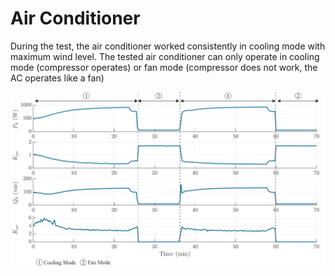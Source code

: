 # Air Conditioner

During the test, the air conditioner worked consistently in cooling mode with maximum wind level. The tested air conditioner can only operate in cooling mode (compressor operates) or fan mode (compressor does not work, the AC operates like a fan)

![AC](../z_Sensitivity_img/AC_Comment.svg)
